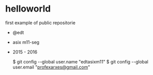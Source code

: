 # helloworld
first example of public repositorie
 * @edt
 * asix m11-seg
 * 2015 - 2016


    $ git config --global user.name "edtasixm11"
    $ git config --global user.email "profexarxes@gmail.com"
